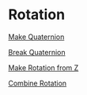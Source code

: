 # Rotation

[Make Quaternion](<api/Math/Rotation/Make Quaternion.md>)

[Break Quaternion](<api/Math/Rotation/Break Quaternion.md>)

[Make Rotation from Z](<api/Math/Rotation/Make Rotation from Z.md>)

[Combine Rotation](<api/Math/Rotation/Combine Rotation.md>)

